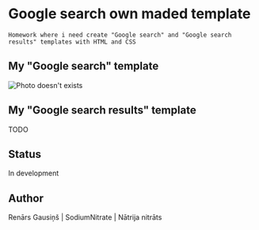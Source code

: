 # Google search own maded template
    Homework where i need create "Google search" and "Google search results" templates with HTML and CSS

## My "Google search" template
![Photo doesn't exists](https://cdn.discordapp.com/attachments/804284289985937438/808758348279185428/unknown.png)

## My "Google search results" template
TODO

## Status
In development

## Author
Renārs Gausiņš | SodiumNitrate | Nātrija nitrāts